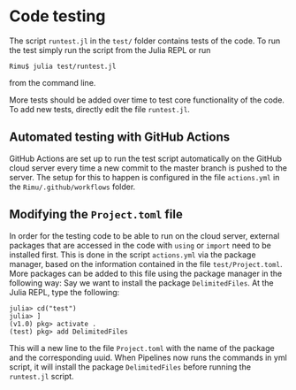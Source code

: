 # Code testing

The script `runtest.jl` in the `test/` folder contains tests of the code. To run the test simply run the script from the Julia REPL or run
```
Rimu$ julia test/runtest.jl
```
from the command line.

More tests should be added over time to test core functionality of the code. To add new tests, directly edit the file `runtest.jl`.

## Automated testing with GitHub Actions

GitHub Actions are set up to run the test script automatically on the GitHub cloud server every time a new commit to the master branch is pushed to the server. The setup for this to happen is configured in the file
`actions.yml` in the `Rimu/.github/workflows` folder.

## Modifying the `Project.toml` file

In order for the testing code to be able to run on the cloud server, external packages that are accessed in the
code with `using` or `import` need to be installed first.
This is done in the script `actions.yml` via the package manager, based on the information contained in the file
`test/Project.toml`. More packages can be added to this file using the package manager in the following way: Say we want to install the package `DelimitedFiles`. At the Julia REPL, type the following:
```julia-repl
julia> cd("test")
julia> ]
(v1.0) pkg> activate .
(test) pkg> add DelimitedFiles
```
This will a new line to the file `Project.toml` with the name of the package and the corresponding uuid. When Pipelines now runs the commands in yml script, it will install the package `DelimitedFiles` before running the `runtest.jl` script.
